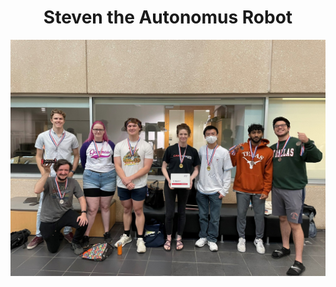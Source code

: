 
<h1 align="center">Steven the Autonomus Robot</h1>
<p align="center"><img src= "/images/StevenTheRobot/Steven-Award.jpg" Width=600/>
